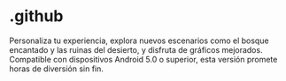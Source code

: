 # .github
Personaliza tu experiencia, explora nuevos escenarios como el bosque encantado y las ruinas del desierto, y disfruta de gráficos mejorados. Compatible con dispositivos Android 5.0 o superior, esta versión promete horas de diversión sin fin.
